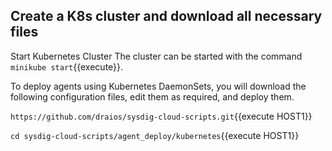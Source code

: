 ## Create a K8s cluster and download all necessary files

Start Kubernetes Cluster
The cluster can be started with the command `minikube start`{{execute}}.

To deploy agents using Kubernetes DaemonSets, you will download the following configuration files, edit them as required, and deploy them.

`https://github.com/draios/sysdig-cloud-scripts.git`{{execute HOST1}}

`cd sysdig-cloud-scripts/agent_deploy/kubernetes`{{execute HOST1}}
